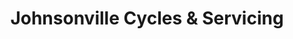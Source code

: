 ---
title: "Johnsonville Cycles & Servicing"
url: /johnsonville/johnsonville-cycles-und-servicing/
shop: Fahrrad
---